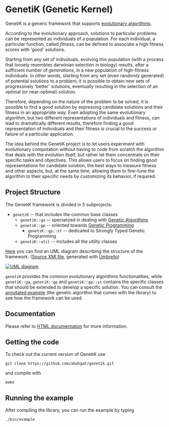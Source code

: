 # GenetiK (Genetic Kernel)
GenetiK is a generic framework that supports [evolutionary algorithms][ev-alg].

According to the evolutionary approach, solutions to particular problems can be represented as individuals of a population. For each individual, a particular function, called *fitness*, can be defined to associate a high fitness scores with 'good' solutions.

Starting from any set of individuals, evolving this population (with a process that loosely resembles darwinian selection in biology) results, after a sufficient number of *generations*, in a new population of high-fitness individuals.
In other words, starting from any set (even randomly generated) of potential solutions to a problem, it is possible to obtain new sets of progressively 'better' solutions, eventually resulting in the selection of an optimal (or near-optimal) solution.

Therefore, depending on the nature of the problem to be solved, it is possible to find a good solution by expressing candidate solutions and their fitness in an appropriate way.
Even adopting the same evolutionary algorithm, but two different representations of individuals and fitness, can lead to dramatically different results, therefore finding a good representation of individuals and their fitness is crucial to the success or failure of a particular application.

The idea behind the GenetiK project is to let users experiment with evolutionary computation without having to code from scratch the algorithm that deals with the evolution itself, but rather let them concentrate on their specific tasks and objectives.
This allows users to focus on finding good representations for candidate solution, the best ways to measure fitness and other aspects, but, at the same time, allowing them to fine-tune the algorithm to their specific needs by customizing its behavior, if required.

## Project Structure
The GenetiK framework is divided in 5 subprojects:
 * `genetiK` -- that includes the common base classes
   * `genetiK::ga` -- specialized in dealing with [Genetic Algorithms][ga]
   * `genetiK::gp` -- oriented towards [Genetic Programming][gp]
     * `genetiK::gp::st` -- dedicated to Strongly Typed Genetic Programming
   * `genetiK::util` -- includes all the utility classes

[Here][uml-diagram] you can find an UML diagram describing the structure of the framework. ([Source XMI file][uml-src], generated with [Umbrello][umbrello])

[![UML diagram](https://raw.github.com/abahgat/genetik/master/doc/genetik_diag_s.png)][uml-diagram]

`genetiK` provides the common evolutionary algorithms functionalities, while `genetiK::ga`, `genetiK::gp` and `genetiK::gp::st` contains the specific classes that should be extended to develop a specific solution. You can consult the [annotated example][ga-annotated-example] (the genetic algorithm that comes with the library) to see how the framework can be used.


## Documentation
Please refer to [HTML documentation][doc] for more information.

## Getting the code
To check out the current version of GenetiK use
```
git clone https://github.com/abahgat/genetik.git
```
and compile with
```
make
```

## Running the example
After compiling the library, you can run the example by typing
```
./bin/example
```

[ev-alg]: http://en.wikipedia.org/wiki/Evolutionary_algorithm
[ga]: http://en.wikipedia.org/wiki/Genetic_algorithm
[gp]: http://en.wikipedia.org/wiki/Genetic_programming
[uml-diagram]: https://raw.github.com/abahgat/genetik/master/doc/genetik_diag.png
[doc]: http://casta.novlet.com/genetik/doc/modules.html
[uml-src]: http://genetik.googlecode.com/svn/trunk/doc/GenetiK.xmi
[umbrello]: http://uml.sourceforge.net/
[ga-annotated-example]: https://github.com/abahgat/genetik/wiki/Genetic-Algorithm-Annotated-Example
